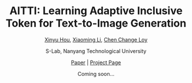 <div align="center">
<h1>AITTI: Learning Adaptive Inclusive Token for Text-to-Image Generation</h1>

[Xinyu Hou](https://itsmag11.github.io/), [Xiaoming Li](https://csxmli2016.github.io/), [Chen Change Loy](https://www.mmlab-ntu.com/person/ccloy/)

<div>
    <sup></sup>S-Lab, Nanyang Technological University
</div>

[Paper]() | [Project Page](https://itsmag11.github.io/AITTI/)

Coming soon...

